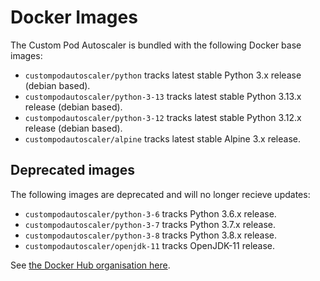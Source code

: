 # Docker Images

The Custom Pod Autoscaler is bundled with the following Docker base images:

- `custompodautoscaler/python` tracks latest stable Python 3.x release (debian based).
- `custompodautoscaler/python-3-13` tracks latest stable Python 3.13.x release (debian based).
- `custompodautoscaler/python-3-12` tracks latest stable Python 3.12.x release (debian based).
- `custompodautoscaler/alpine` tracks latest stable Alpine 3.x release.

## Deprecated images

The following images are deprecated and will no longer recieve updates:

- `custompodautoscaler/python-3-6` tracks Python 3.6.x release.
- `custompodautoscaler/python-3-7` tracks Python 3.7.x release.
- `custompodautoscaler/python-3-8` tracks Python 3.8.x release.
- `custompodautoscaler/openjdk-11` tracks OpenJDK-11 release.

See [the Docker Hub organisation here](https://hub.docker.com/u/custompodautoscaler).
